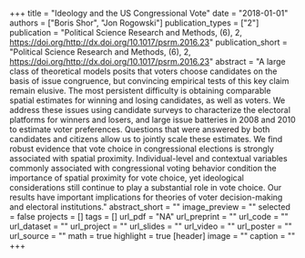 +++
title = "Ideology and the US Congressional Vote"
date = "2018-01-01"
authors = ["Boris Shor", "Jon Rogowski"]
publication_types = ["2"]
publication = "Political Science Research and Methods, (6), 2, https://doi.org/http://dx.doi.org/10.1017/psrm.2016.23"
publication_short = "Political Science Research and Methods, (6), 2, https://doi.org/http://dx.doi.org/10.1017/psrm.2016.23"
abstract = "A large class of theoretical models posits that voters choose candidates on the basis of issue congruence, but convincing empirical tests of this key claim remain elusive. The most persistent difficulty is obtaining comparable spatial estimates for winning and losing candidates, as well as voters. We address these issues using candidate surveys to characterize the electoral platforms for winners and losers, and large issue batteries in 2008 and 2010 to estimate voter preferences. Questions that were answered by both candidates and citizens allow us to jointly scale these estimates. We find robust evidence that vote choice in congressional elections is strongly associated with spatial proximity. Individual-level and contextual variables commonly associated with congressional voting behavior condition the importance of spatial proximity for vote choice, yet ideological considerations still continue to play a substantial role in vote choice. Our results have important implications for theories of voter decision-making and electoral institutions."
abstract_short = ""
image_preview = ""
selected = false
projects = []
tags = []
url_pdf = "NA"
url_preprint = ""
url_code = ""
url_dataset = ""
url_project = ""
url_slides = ""
url_video = ""
url_poster = ""
url_source = ""
math = true
highlight = true
[header]
image = ""
caption = ""
+++

